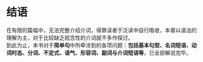 # 结语

在有限的篇幅中，无法完整介绍介词，得靠读者于泛读中自行吸收，本章以语法的理解为主，对于比较缺乏观念性的介词就不多作探讨。  
到此为止，本书对于**简单句**中所牵涉到的各项问题：<b>包括基本句型、名词短语、动词时态、分词、不定式、语气、形容词、副词与介词短语等</b>，已全部解说完毕。
